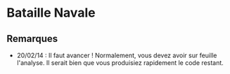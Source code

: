 # Bataille Navale

## Remarques

-  20/02/14 : Il faut avancer ! Normalement, vous devez avoir sur feuille l'analyse. Il serait bien que vous produisiez rapidement le code restant.